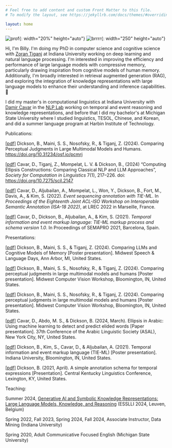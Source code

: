 ```yaml
---
# Feel free to add content and custom Front Matter to this file.
# To modify the layout, see https://jekyllrb.com/docs/themes/#overriding-theme-defaults

layout: home
---
```

![prof](../assets/images/prof.png){: width="20%" height="auto"}
![brrrr](../assets/images/brrrr.jpg){: width="250" height="auto"}

Hi, I'm Billy. I'm doing my PhD in computer science and cognitive science with [Zoran Tiganj](https://homes.luddy.indiana.edu/ztiganj/) at Indiana University working on deep learning and natural language processing. I'm interested in improving the efficiency and performance of large language models with compressive memory, particularly drawing inspiration from cognitive models of human memory. Additionally, I'm broadly interested in retrieval augmented generation (RAG), and exploring the integration of knowledge representations with large language models to enhance their understanding and inference capabilities.  👻

I did my master's in computational linguistics at Indiana University with [Damir Cavar](https://damir.cavar.me/) in the [NLP Lab](https://nlp-lab.org/) working on temporal and event reasoning and knowledge representations, and before that I did my bachelor's at Michigan State University where I studied linguistics, TESOL, Chinese, and Korean, and did a summer language program at Harbin Institute of Technology.

Publications:

[[pdf]](https://osf.io/preprints/psyarxiv/pcmrj) Dickson, B., Maini, S. S., Nosofsky, R., & Tiganj, Z. (2024). Comparing Perceptual Judgments in Large Multimodal Models and Humans. https://doi.org/10.31234/osf.io/pcmrj

[[pdf]](https://openpublishing.library.umass.edu/scil/article/id/2147/) Cavar, D., Tiganj, Z., Mompelat, L. V. & Dickson, B., (2024) “Computing Ellipsis Constructions: Comparing Classical NLP and LLM Approaches”, *Society for Computation in Linguistics* 7(1), 217–226. doi: https://doi.org/10.7275/scil.2147

[[pdf]](https://sigsem.uvt.nl/isa18/ISA-18_32_Paper.pdf) Cavar, D., Aljubailan, A., Mompelat, L., Won, Y., Dickson, B., Fort, M., Davis, A., & Kim, S. (2022). *Event sequencing annotation with TIE-ML*. In *Proceedings of the Eighteenth Joint ACL-ISO Workshop on Interoperable Semantic Annotation (ISA-18 2022)*, at LREC 2022 in Marseille, France.

[[pdf]](https://arxiv.org/abs/2109.13892) Cavar, D., Dickson, B., Aljubailan, A., & Kim, S. (2021). *Temporal information and event markup language: TIE-ML markup process and schema version 1.0*. In Proceedings of SEMAPRO 2021, Barcelona, Spain.

Presentations:

[[pdf]](../assets/dickson_maini_rocks_poster.pdf) Dickson, B., Maini, S. S., & Tiganj, Z. (2024). Comparing LLMs and Cognitive Models of Memory [Poster presentation]. Midwest Speech & Language Days, Ann Arbor, MI, United States.

[[pdf]](../assets/dickson_maini_rocks_poster.pdf) Dickson, B., Maini, S. S., Nosofsky, R., & Tiganj, Z. (2024). Comparing perceptual judgments in large multimodal models and humans [Poster presentation]. Midwest Computer Vision Workshop, Bloomington, IN, United States.

[[pdf]](../assets/dickson_maini_rocks_poster.pdf) Dickson, B., Maini, S. S., Nosofsky, R., & Tiganj, Z. (2024). Comparing perceptual judgments in large multimodal models and humans [Poster presentation]. Midwest Computer Vision Workshop, Bloomington, IN, United States.

[[pdf]](https://nlp-lab.org/publications/Ellipsis_IU.pdf) Cavar, D., Abdo, M. S., & Dickson, B. (2024, March). Ellipsis in Arabic: Using machine learning to detect and predict elided words [Paper presentation]. 37th Conference of the Arabic Linguistic Society (ASAL), New York City, NY, United States.

[[pdf]](https://nlp-lab.org/timeevents/TIEML_Poster_8_27.pdf) Dickson, B., Kim, S., Cavar, D., & Aljubailan, A. (2021). Temporal information and event markup language (TIE-ML) [Poster presentation]. Indiana University, Bloomington, IN, United States.

[[pdf]](../assets/Dickson_Time_CKLiC_21.pdf) Dickson, B. (2021, April). A simple annotation schema for temporal expressions [Presentation]. Central Kentucky Linguistics Conference, Lexington, KY, United States.

Teaching:

Summer 2024, [Generative AI and Symbolic Knowledge Representations: Large Language Models, Knowledge, and Reasoning](https://damir.cavar.me/ESSLLI24_LLM_KG.github.io/) (ESSLLI 2024, Leuven, Belgium)

Spring 2022, Fall 2023, Spring 2024, Fall 2024, Associate Instructor, Data Mining (Indiana University)

Spring 2020, Adult Communicative Focused English (Michigan State University)
